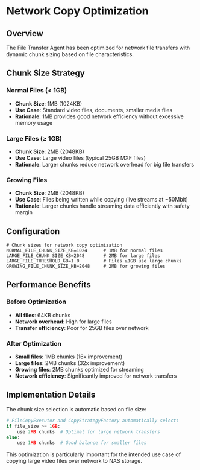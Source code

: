 # Network Copy Optimization

## Overview
The File Transfer Agent has been optimized for network file transfers with dynamic chunk sizing based on file characteristics.

## Chunk Size Strategy

### Normal Files (< 1GB)
- **Chunk Size**: 1MB (1024KB)
- **Use Case**: Standard video files, documents, smaller media files
- **Rationale**: 1MB provides good network efficiency without excessive memory usage

### Large Files (≥ 1GB)  
- **Chunk Size**: 2MB (2048KB)
- **Use Case**: Large video files (typical 25GB MXF files)
- **Rationale**: Larger chunks reduce network overhead for big file transfers

### Growing Files
- **Chunk Size**: 2MB (2048KB) 
- **Use Case**: Files being written while copying (live streams at ~50Mbit)
- **Rationale**: Larger chunks handle streaming data efficiently with safety margin

## Configuration

```env
# Chunk sizes for network copy optimization
NORMAL_FILE_CHUNK_SIZE_KB=1024      # 1MB for normal files
LARGE_FILE_CHUNK_SIZE_KB=2048       # 2MB for large files  
LARGE_FILE_THRESHOLD_GB=1.0         # Files ≥1GB use large chunks
GROWING_FILE_CHUNK_SIZE_KB=2048     # 2MB for growing files
```

## Performance Benefits

### Before Optimization
- **All files**: 64KB chunks
- **Network overhead**: High for large files
- **Transfer efficiency**: Poor for 25GB files over network

### After Optimization  
- **Small files**: 1MB chunks (16x improvement)
- **Large files**: 2MB chunks (32x improvement)  
- **Growing files**: 2MB chunks optimized for streaming
- **Network efficiency**: Significantly improved for network transfers

## Implementation Details

The chunk size selection is automatic based on file size:

```python
# FileCopyExecutor and CopyStrategyFactory automatically select:
if file_size >= 1GB:
    use 2MB chunks  # Optimal for large network transfers
else:
    use 1MB chunks  # Good balance for smaller files
```

This optimization is particularly important for the intended use case of copying large video files over network to NAS storage.